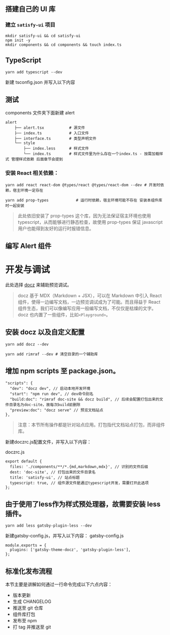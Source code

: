 ## 搭建自己的 UI 库

### 建立 `satisfy-ui` 项目

```deep
mkdir satisfy-ui && cd satisfy-ui
npm init -y
mkdir components && cd components && touch index.ts
```

## TypeScript

```
yarn add typescript --dev
```

新建 tsconfig.json 并写入以下内容

## 测试

components 文件夹下面新建 alert

```
alert
    ├── alert.tsx           # 源文件
    ├── index.ts            # 入口文件
    ├── interface.ts        # 类型声明文件
    └── style
        ├── index.less      # 样式文件
        └── index.ts        # 样式文件里为什么存在一个index.ts - 按需加载样式 管理样式依赖 后面章节会提到
```

### 安装 React 相关依赖：

```
yarn add react react-dom @types/react @types/react-dom --dev # 开发时依赖，宿主环境一定存在

yarn add prop-types            # 运行时依赖，宿主环境可能不存在 安装本组件库时一起安装
```

> 此处依旧安装了 prop-types 这个库，因为无法保证宿主环境也使用 typescript，从而能够进行静态检查，故使用 prop-types 保证 javascript 用户也能得到友好的运行时报错信息。

## 编写 Alert 组件

# 开发与调试

此处选择 [docz](https://github.com/doczjs/docz) 来辅助预览调试。

> docz 基于 MDX（Markdown + JSX），可以在 Markdown 中引入 React 组件，使得一边编写文档，一边预览调试成为了可能。而且得益于 React 组件生态，我们可以像编写应用一般编写文档，不仅仅是枯燥的文字。docz 也内置了一些组件，比如`<Playground>`。

## 安装 docz 以及自定义配置
```
yarn add docz --dev

yarn add rimraf --dev # 清空目录的一个辅助库
```

## 增加 npm scripts 至 package.json。
```
"scripts": {
  "dev": "docz dev", // 启动本地开发环境
  "start": "npm run dev", // dev命令别名
  "build:doc": "rimraf doc-site && docz build", // 后续会配置打包出来的文件目录名为doc-site，故每次build前删除
  "preview:doc": "docz serve" // 预览文档站点
},
```

> 注意：本节所有操作都是针对站点应用。打包指代文档站点打包，而非组件库。

新建doczrc.js配置文件，并写入以下内容：

doczrc.js

```
export default {
  files: './components/**/*.{md,markdown,mdx}', // 识别的文件后缀
  dest: 'doc-site', // 打包出来的文件目录名
  title: 'satisfy-ui', // 站点标题
  typescript: true, // 组件源文件是通过typescript开发，需要打开此选项
};
```

## 由于使用了less作为样式预处理器，故需要安装 less 插件。
```
yarn add less gatsby-plugin-less --dev
```

新建gatsby-config.js，并写入以下内容：
gatsby-config.js
```
module.exports = {
  plugins: ['gatsby-theme-docz', 'gatsby-plugin-less'],
};
```

## 标准化发布流程
本节主要是讲解如何通过一行命令完成以下六点内容：

- 版本更新
- 生成 CHANGELOG
- 推送至 git 仓库
- 组件库打包
- 发布至 npm
- 打 tag 并推送至 git

